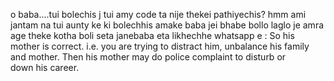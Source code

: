 o baba....tui bolechis j tui amy code ta nije thekei pathiyechis?
hmm
ami jantam na tui aunty ke ki bolechhis amake baba jei bhabe bollo laglo je amra age theke kotha boli seta janebaba eta likhechhe whatsapp e : So his mother is correct. i.e. you are trying to distract him, unbalance  his family and mother. Then his mother may do police complaint to disturb or down his career.

